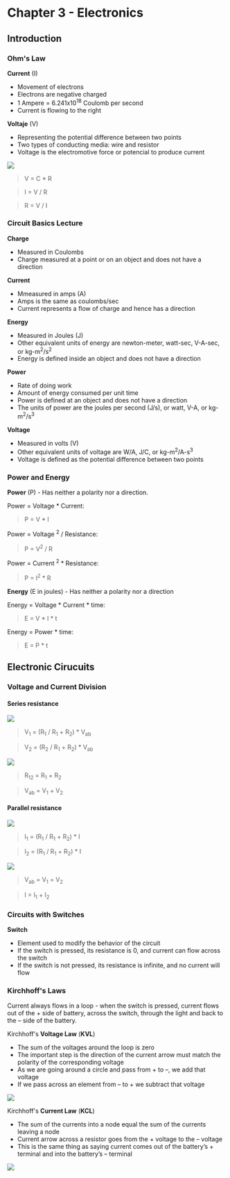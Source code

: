 # **Chapter 3 - Electronics**

## **Introduction**

### Ohm's Law 
**Current** (I) 
* Movement of electrons
* Electrons are negative charged
* 1 Ampere = 6.241x10<sup>18</sup> Coulomb per second
* Current is flowing to the right

**Voltaje** (V)
* Representing the potential difference between two points
* Two types of conducting media: wire and resistor
* Voltage is the electromotive force or potencial to produce current

![](ohms_law.jpg)

> V = C * R

> I = V / R

> R = V / I

### Circuit Basics Lecture
**Charge** 
* Measured in Coulombs
* Charge measured at a point or on an object and does not have a direction

**Current**
* Mmeasured in amps (A)
* Amps is the same as coulombs/sec
* Current represents a flow of charge and hence has a direction

**Energy**
* Measured in Joules (J)
* Other equivalent units of energy are newton-meter, watt-sec, V-A-sec, or kg-m<sup>2</sup>/s<sup>2</sup>
* Energy is defined inside an object and does not have a direction

**Power**
* Rate of doing work
* Amount of energy consumed per unit time
* Power is defined at an object and does not have a direction
* The units of power are the joules per second (J/s), or watt, V-A, or kg-m<sup>2</sup>/s<sup>3</sup>

**Voltage**
* Measured in volts (V)
* Other equivalent units of voltage are W/A, J/C, or kg-m<sup>2</sup>/A-s<sup>3</sup>
* Voltage is defined as the potential difference between two points

### Power and Energy
**Power** (P) - Has neither a polarity nor a direction.

Power = Voltage  * Current:
> P = V * I         

Power = Voltage <sup>2</sup> / Resistance:    
> P = V<sup>2</sup> / R             

Power = Current <sup>2</sup> * Resistance:
>P = I<sup>2</sup> * R      

**Energy** (E in joules) - Has neither a polarity nor a direction

Energy = Voltage  * Current  * time:
> E = V * I * t

Energy = Power  * time:
> E = P * t

## **Electronic Cirucuits**

### Voltage and Current Division

#### Series resistance

![](voltage_current_division_1.jpg)

> V<sub>1</sub> = (R<sub>1</sub> / R<sub>1</sub> + R<sub>2</sub>) * V<sub>ab</sub>

> V<sub>2</sub> = (R<sub>2</sub> / R<sub>1</sub> + R<sub>2</sub>) * V<sub>ab</sub>

![](voltage_current_division_2.jpg)

> R<sub>12</sub> = R<sub>1</sub> + R<sub>2</sub>

> V<sub>ab</sub> = V<sub>1</sub> + V<sub>2</sub>


#### Parallel resistance

![](voltage_current_parallel_1.jpg)

> I<sub>1</sub> = (R<sub>1</sub> / R<sub>1</sub> + R<sub>2</sub>) * I

> I<sub>2</sub> = (R<sub>1</sub> / R<sub>1</sub> + R<sub>2</sub>) * I

![](voltage_current_parallel_2.jpg)

> V<sub>ab</sub> = V<sub>1</sub> =  V<sub>2</sub> 

> I = I<sub>1</sub> +  I<sub>2</sub> 

### Circuits with Switches
**Switch** 
* Element used to modify the behavior of the circuit
* If the switch is pressed, its resistance is 0, and current can flow across the switch
* If the switch is not pressed, its resistance is infinite, and no current will flow

### Kirchhoff's Laws
Current always flows in a loop - when the switch is pressed, current flows out of the + side of battery, across the switch, through the light and back to the – side of the battery. 

Kirchhoff's **Voltage Law** (**KVL**) 
* The sum of the voltages around the loop is zero
* The important step is the direction of the current arrow must match the polarity of the corresponding voltage
* As we are going around a circle and pass from + to –, we add that voltage
* If we pass across an element from – to + we subtract that voltage

![](KVL.jpg)

Kirchhoff's **Current Law** (**KCL**)
* The sum of the currents into a node equal the sum of the currents leaving a node
* Current arrow across a resistor goes from the + voltage to the – voltage
* This is the same thing as saying current comes out of the battery’s + terminal and into the battery’s – terminal

![](KCL.jpg)

